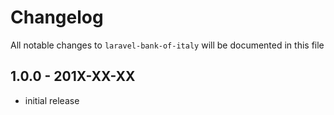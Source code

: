 # Changelog

All notable changes to `laravel-bank-of-italy` will be documented in this file

## 1.0.0 - 201X-XX-XX

- initial release
